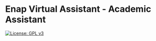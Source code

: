 # Enap Virtual Assistant - Academic Assistant

[![License: GPL v3](https://img.shields.io/badge/License-GPL%20v3-blue.svg)](https://github.com/evatalk/eva-aa/blob/master/LICENSE)